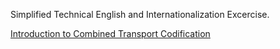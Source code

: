 Simplified Technical English and Internationalization Excercise.

[Introduction to Combined Transport Codification](CT-Codification-Introduction.md)
